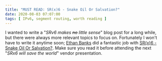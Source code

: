 ```yaml
---
title: "MUST READ: SR(x)6 - Snake Oil Or Salvation?"
date: 2020-08-03 07:07:00
tags: [ IPv6, segment routing, worth reading ]
---
```

I wanted to write a "_SRv6 makes ~~no~~ little sense_" blog post for a long while, but there were always more relevant topics to focus on. Fortunately I won't have to write it anytime soon; [Ethan Banks](https://www.ipspace.net/Author:Ethan_Banks) did a fantastic job with [SR(x)6 - Snake Oil Or Salvation?](https://packetpushers.net/srx6-snake-oil-or-salvation/). Make sure you read it before attending the next "_SRx6 will save the world_" vendor presentation.
